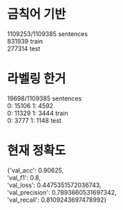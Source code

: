 # 금칙어 기반  
1109253/1109385 sentences  
831939 train  
277314 test

# 라벨링 한거
19698/1109385 sentences  
0: 15106    1: 4592  
0: 11329    1: 3444 train  
0: 3777     1: 1148 test  

# 현재 정확도
 
 {'val_acc': 0.90625,  
 'val_f1': 0.8,  
 'val_loss': 0.4475351572036743,  
 'val_precision': 0.7893660531697342,  
 'val_recall': 0.8109243697478992}  

